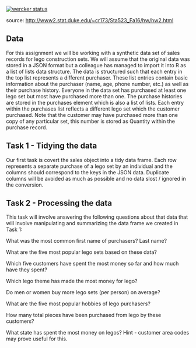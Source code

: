 [![wercker status](https://app.wercker.com/status/1c2980fb853831004b2a4919859f3bda/s/master "wercker status")](https://app.wercker.com/project/byKey/1c2980fb853831004b2a4919859f3bda)

source: http://www2.stat.duke.edu/~cr173/Sta523_Fa16/hw/hw2.html

## Data

For this assignment we will be working with a synthetic data set of sales records for lego construction sets. We will assume that the original data was stored in a JSON format but a colleague has managed to import it into R as a list of lists data structure. The data is structured such that each entry in the top list represents a different purchaser. These list entries contain basic information about the purchaser (name, age, phone number, etc.) as well as their purchase history. Everyone in the data set has purchased at least one lego set but most have purchased more than one. The purchase histories are stored in the purchases element which is also a list of lists. Each entry within the purchases list reflects a different lego set which the customer purchased. Note that the customer may have purchased more than one copy of any particular set, this number is stored as Quantity within the purchase record.


## Task 1 - Tidying the data
Our first task is covert the sales object into a tidy data frame. Each row represents a separate purchase of a lego set by an individual and the columns should correspond to the keys in the JSON data. Duplicate columns will be avoided as much as possible and no data slost / ignored in the conversion.



## Task 2 - Processing the data
This task will involve answering the following questions about that data that will involve manipulating and summarizing the data frame we created in Task 1:

What was the most common first name of purchasers? Last name?

What are the five most popular lego sets based on these data?

Which five customers have spent the most money so far and how much have they spent?

Which lego theme has made the most money for lego?

Do men or women buy more lego sets (per person) on average?

What are the five most popular hobbies of lego purchasers?

How many total pieces have been purchased from lego by these customers?

What state has spent the most money on legos? Hint - customer area codes may prove useful for this.
